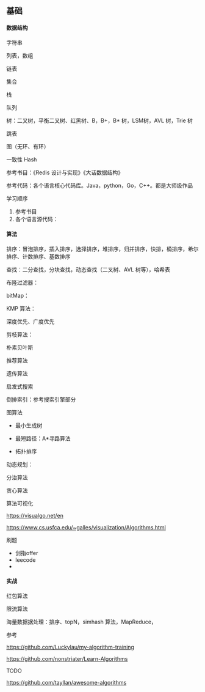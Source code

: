 ## 基础

#### 数据结构

字符串

列表，数组

链表

集合

栈

队列

树：二叉树，平衡二叉树、红黑树、B，B+，B* 树，LSM树，AVL 树，Trie 树

跳表

图（无环、有环）

一致性 Hash



参考书目：《Redis 设计与实现》《大话数据结构》

参考代码：各个语言核心代码库。Java，python，Go，C++。都是大师级作品

学习顺序

1. 参考书目
2. 各个语言源代码：



#### 算法

排序：冒泡排序，插入排序，选择排序，堆排序，归并排序，快排，桶排序，希尔排序、计数排序、基数排序

查找：二分查找，分块查找，动态查找（二叉树、AVL 树等），哈希表

布隆过滤器：

bitMap：

KMP 算法：

深度优先、广度优先

剪枝算法：

朴素贝叶斯

推荐算法

遗传算法

启发式搜索

倒排索引：参考搜索引擎部分

图算法

- 最小生成树

- 最短路径：A*寻路算法
- 拓扑排序

动态规划：

分治算法

贪心算法



算法可视化

https://visualgo.net/en

https://www.cs.usfca.edu/~galles/visualization/Algorithms.html



刷题

- 剑指offer
- leecode
- 

#### 实战

红包算法

限流算法

海量数据据处理：排序、topN，simhash 算法，MapReduce，



参考

https://github.com/Luckylau/my-algorithm-training

https://github.com/nonstriater/Learn-Algorithms



TODO

<https://github.com/tayllan/awesome-algorithms>